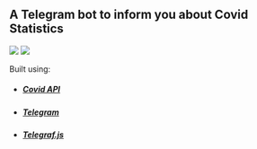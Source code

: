 ## A Telegram bot to inform you about Covid Statistics

![](https://github.com/DenisEps/corona-bot/blob/master/img/covid-gif-1.gif)
![](https://github.com/DenisEps/corona-bot/blob/master/img/covid-gif-2.gif)

Built using:
* ##### [Covid API](https://covid19api.com/)
* ##### [Telegram](https://telegram.org/)
* ##### [Telegraf.js](https://telegraf.js.org/#/)


